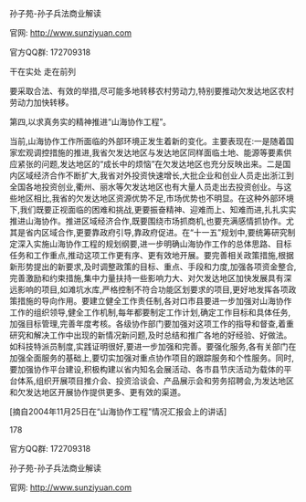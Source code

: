 孙子苑-孙子兵法商业解读

官网: http://www.sunziyuan.com

官方QQ群: 172709318

干在实处 走在前列

要采取合法、有效的举措,尽可能多地转移农村劳动力,特别要推动欠发达地区农村劳动力加快转移。

第四,以求真务实的精神推进“山海协作工程”。

当前,山海协作工作所面临的外部环境正发生着新的变化。主要表现在:一是随着国家宏观调控措施的推进,我省欠发达地区与发达地区同样面临土地、能源等要素供应紧张的问题,发达地区的“成长中的烦恼”在欠发达地区也充分反映出来。二是国内区域经济合作不断扩大,我省对外投资快速增长,大批企业和创业人员走出浙江到全国各地投资创业,衢州、丽水等欠发达地区也有大量人员走出去投资创业。与这些地区相比,我省的欠发达地区资源优势不足,市场优势也不明显。在这种外部环境下,我们既要正视面临的困难和挑战,更要振奋精神、迎难而上、知难而进,扎扎实实推进山海协作。推进区域经济合作,既要围绕市场抓商机,也要充满感情抓协作。尤其是省内区域合作,更要靠政府引导,靠政府促进。在“十一五”规划中,要统筹研究制定深入实施山海协作工程的规划纲要,进一步明确山海协作工作的总体思路、目标任务和工作重点,推动这项工作更有序、更有效地开展。要完善相关政策措施,根据新形势提出的新要求,及时调整政策的目标、重点、手段和力度,加强各项资金整合,完善激励和约束措施,集中力量扶持一些影响力大、对欠发达地区加快发展具有深远影响的项目,如滩坑水库,严格控制不符合功能区划要求的项目,更好地发挥各项政策措施的导向作用。要建立健全工作责任制,各对口市县要进一步加强对山海协作工作的组织领导,健全工作机制,每年都要制定工作计划,确定工作目标和具体任务,加强目标管理,完善年度考核。各级协作部门要加强对这项工作的指导和督查,着重研究和解决工作中出现的新情况新问题,及时总结和推广各地的好经验、好做法。如科技特派员制度,实践证明很好,要进一步加强和完善。要强化服务,各有关部门在加强全面服务的基础上,要切实加强对重点协作项目的跟踪服务和个性服务。同时,要加强协作平台建设,积极构建以省内知名会展活动、各市县节庆活动为载体的平台体系,组织开展项目推介会、投资洽谈会、产品展示会和劳务招聘会,为发达地区和欠发达地区开展协作提供更多、更有效的渠道。

[摘自2004年11月25日在“山海协作工程”情况汇报会上的讲话]

178

官方QQ群: 172709318

孙子苑-孙子兵法商业解读

官网: http://www.sunziyuan.com